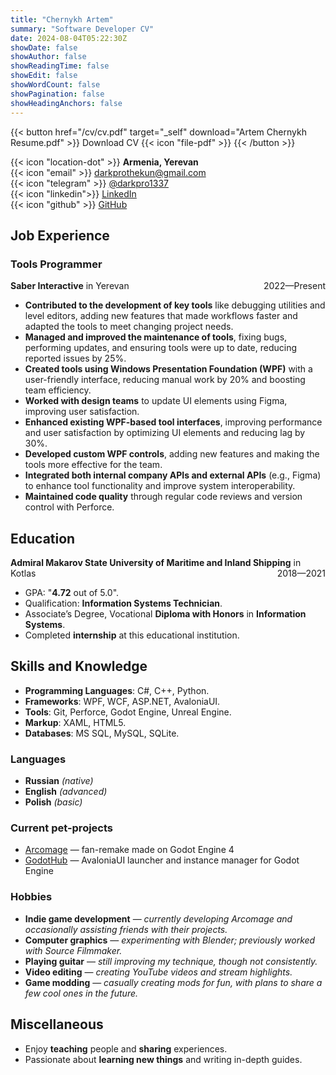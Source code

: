 ```yaml
---
title: "Chernykh Artem"
summary: "Software Developer CV"
date: 2024-08-04T05:22:30Z
showDate: false
showAuthor: false
showReadingTime: false
showEdit: false
showWordCount: false
showPagination: false
showHeadingAnchors: false
---
```

{{< button href="/cv/cv.pdf" target="_self" download="Artem Chernykh Resume.pdf" >}}
Download CV {{< icon "file-pdf" >}}
{{< /button >}}

{{< icon "location-dot" >}} **Armenia, Yerevan**  
{{< icon "email" >}} [darkprothekun@gmail.com](mailto:darkprothekun@gmail.com)  
{{< icon "telegram" >}} [@darkpro1337](https://t.me/darkpro1337)  
{{< icon "linkedin">}} [LinkedIn](https://www.linkedin.com/in/darkpro1337)  
{{< icon "github" >}} [GitHub](https://github.com/DarkPro1337)  

## Job Experience

### Tools Programmer  
**Saber Interactive** in Yerevan <span style="float: right;">2022—Present</span>  
- **Contributed to the development of key tools** like debugging utilities and level editors, adding new features that made workflows faster and adapted the tools to meet changing project needs.
- **Managed and improved the maintenance of tools**, fixing bugs, performing updates, and ensuring tools were up to date, reducing reported issues by 25%.
- **Created tools using Windows Presentation Foundation (WPF)** with a user-friendly interface, reducing manual work by 20% and boosting team efficiency.
- **Worked with design teams** to update UI elements using Figma, improving user satisfaction.
- **Enhanced existing WPF-based tool interfaces**, improving performance and user satisfaction by optimizing UI elements and reducing lag by 30%.
- **Developed custom WPF controls**, adding new features and making the tools more effective for the team.
- **Integrated both internal company APIs and external APIs** (e.g., Figma) to enhance tool functionality and improve system interoperability.
- **Maintained code quality** through regular code reviews and version control with Perforce.

## Education

**Admiral Makarov State University of Maritime and Inland Shipping** in Kotlas <span style="float: right;">2018—2021</span>
* GPA: "**4.72** out of 5.0".
* Qualification: **Information Systems Technician**.
* Associate’s Degree, Vocational **Diploma with Honors** in **Information Systems**.
* Completed **internship** at this educational institution.

## Skills and Knowledge

* **Programming Languages**: C#, C++, Python.
* **Frameworks**: WPF, WCF, ASP.NET, AvaloniaUI.
* **Tools**: Git, Perforce, Godot Engine, Unreal Engine.
* **Markup**: XAML, HTML5.
* **Databases**: MS SQL, MySQL, SQLite.

### Languages
* **Russian** *(native)*
* **English** *(advanced)*
* **Polish** *(basic)*

### Current pet-projects
* [Arcomage](https://github.com/DarkPro1337/arcomage) — fan-remake made on Godot Engine 4
* [GodotHub](https://github.com/DarkPro1337/GodotHub) — AvaloniaUI launcher and instance manager for Godot Engine

### Hobbies
- **Indie game development** — *currently developing Arcomage and occasionally assisting friends with their projects.*
- **Computer graphics** — *experimenting with Blender; previously worked with Source Filmmaker.*
- **Playing guitar** — *still improving my technique, though not consistently.*
- **Video editing** — *creating YouTube videos and stream highlights.*
- **Game modding** — *casually creating mods for fun, with plans to share a few cool ones in the future.*

## Miscellaneous

- Enjoy **teaching** people and **sharing** experiences.
- Passionate about **learning new things** and writing in-depth guides.